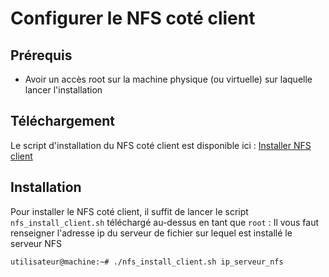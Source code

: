 # Configurer le NFS coté client

## Prérequis

- Avoir un accès root sur la machine physique (ou virtuelle) sur laquelle lancer l'installation

## Téléchargement
Le script d'installation du NFS coté client est disponible ici : [Installer NFS client](https://raw.githubusercontent.com/AngarosGamer/SAE4/main/nfs/nfs_install_client.sh)

## Installation
Pour installer le NFS coté client, il suffit de lancer le script `nfs_install_client.sh` téléchargé au-dessus en tant que `root` :
Il vous faut renseigner l'adresse ip du serveur de fichier sur lequel est installé le serveur NFS

```bash
utilisateur@machine:~# ./nfs_install_client.sh ip_serveur_nfs
```



